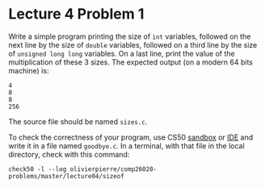 # Lecture 4 Problem 1

Write a simple program printing the size of `int` variables, followed on the
next line by the size of `double` variables, followed on a third line by the
size of `unsigned long long` variables. On a last line, print the value of
the multiplication of these 3 sizes. The expected output (on a modern 64 bits
machine) is:

```
4
8
8
256
```

The source file should be named `sizes.c`.

To check the correctness of your program, use CS50 [sandbox](sandbox.cs50.io)
or [IDE](ide.cs50.io) and write it in a file named `goodbye.c`. In a terminal,
with that file in the local directory, check with this command:

```shell
check50 -l --log olivierpierre/comp26020-problems/master/lecture04/sizeof
```
